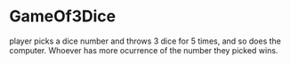 # GameOf3Dice
<p> player picks a dice number and throws 3 dice for 5 times, and so does the computer. Whoever has more ocurrence of the number they picked wins.</p>
